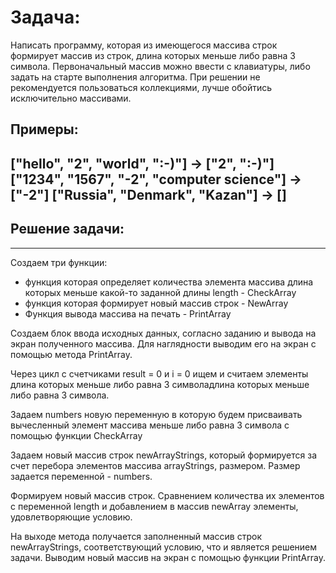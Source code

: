 # Задача: 
Написать программу, которая из имеющегося массива строк формирует массив из строк, длина которых меньше либо равна 3 символа. Первоначальный массив можно ввести с клавиатуры, либо задать на старте выполнения алгоритма. При решении не рекомендуется пользоваться коллекциями, лучше обойтись исключительно массивами.

## Примеры: 
["hello", "2", "world", ":-)"] -> ["2", ":-)"] ["1234", "1567", "-2", "computer science"] -> ["-2"] ["Russia", "Denmark", "Kazan"] -> []
-------------------------------------------------------------
## Решение задачи:
-------------------------------------------------------------
Создаем три функции:
* функция которая определяет количества элемента массива длина которых меньше какой-то заданной длины length - CheckArray
* функция которая формирует новый массив строк - NewArray
* Функция вывода массива на печать - PrintArray

Создаем блок ввода исходных данных, согласно заданию и вывода на экран полученного массива. Для наглядности выводим его на экран с помощью метода PrintArray.

Через цикл с счетчиками result = 0 и i = 0 ищем и считаем элементы длина которых меньше либо равна 3 символадлина которых меньше либо равна 3 символа.

Задаем numbers новую переменную в которую будем присваивать вычесленный элемент массива меньше либо равна 3 символа с помощью функции CheckArray

Задаем новый массив строк newArrayStrings, который формируется за счет перебора элементов массива arrayStrings, размером. Размер задается переменной - numbers.

Формируем новый массив строк. Cравнением количества их элементов с переменной length и добавлением в массив newArray элементы, удовлетворяющие условию.

На выходе метода получается заполненный массив строк newArrayStrings, соответствующий условию, что и является решением задачи. Выводим новый массив на экран с помощью функции PrintArray.